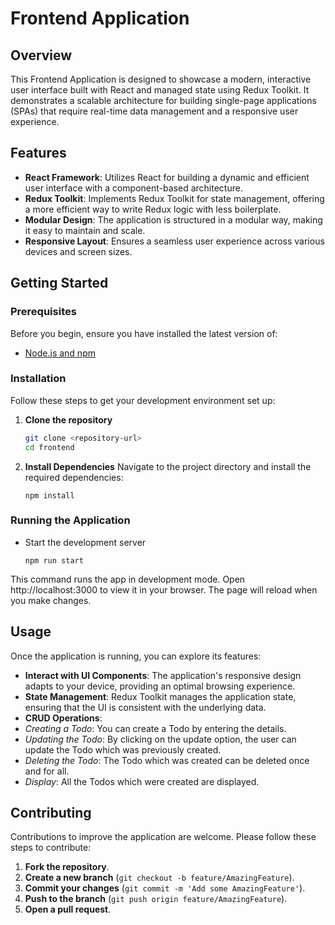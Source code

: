 # Frontend Application

## Overview

This Frontend Application is designed to showcase a modern, interactive user interface built with React and managed state using Redux Toolkit. It demonstrates a scalable architecture for building single-page applications (SPAs) that require real-time data management and a responsive user experience.

## Features

- **React Framework**: Utilizes React for building a dynamic and efficient user interface with a component-based architecture.
- **Redux Toolkit**: Implements Redux Toolkit for state management, offering a more efficient way to write Redux logic with less boilerplate.
- **Modular Design**: The application is structured in a modular way, making it easy to maintain and scale.
- **Responsive Layout**: Ensures a seamless user experience across various devices and screen sizes.

## Getting Started

### Prerequisites

Before you begin, ensure you have installed the latest version of:

- [Node.js and npm](https://nodejs.org/en/download/)

### Installation

Follow these steps to get your development environment set up:

1. **Clone the repository**

   ```bash
   git clone <repository-url>
   cd frontend
2. **Install Dependencies**
   Navigate to the project directory and install the required dependencies:
   ```
   npm install

### Running the Application
- Start the development server
  ```
  npm run start
This command runs the app in development mode. Open http://localhost:3000 to view it in your browser. The page will reload when you make changes.

## Usage

Once the application is running, you can explore its features:

- **Interact with UI Components**: The application's responsive design adapts to your device, providing an optimal browsing experience.
- **State Management**: Redux Toolkit manages the application state, ensuring that the UI is consistent with the underlying data.
- **CRUD Operations**:
- *Creating a Todo*:
  You can create a Todo by entering the details.
- *Updating the Todo*:
  By clicking on the update option, the user can update the Todo which was previously created.
- *Deleting the Todo*:
  The Todo which was created can be deleted once and for all.
- *Display*:
  All the Todos which were created are displayed.

## Contributing

Contributions to improve the application are welcome. Please follow these steps to contribute:

1. **Fork the repository**.
2. **Create a new branch** (`git checkout -b feature/AmazingFeature`).
3. **Commit your changes** (`git commit -m 'Add some AmazingFeature'`).
4. **Push to the branch** (`git push origin feature/AmazingFeature`).
5. **Open a pull request**.
   

